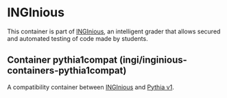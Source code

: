 INGInious
=========

This container is part of [INGInious](https://github.com/UCL-INGI/INGInious), an intelligent grader that allows secured and automated testing of code made by students. 

Container pythia1compat (ingi/inginious-containers-pythia1compat)
-----------------------------------------------------------------

A compatibility container between [INGInious](https://github.com/UCL-INGI/INGInious) and [Pythia v1](http://www.pythia-project.org/).

